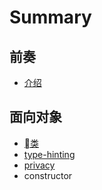 # Summary

## 前奏

* [介绍](README.md)

## 面向对象

* [类](class.md)
* [type-hinting](type-hinting.md)
* [privacy](privacy.md)
* constructor

